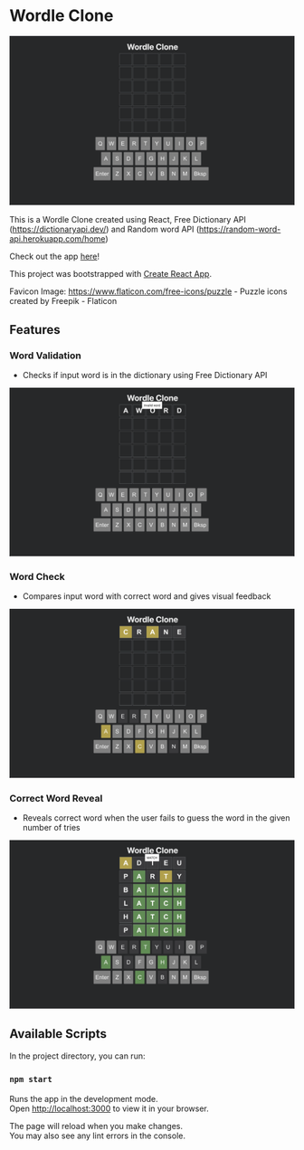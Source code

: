 # Wordle Clone

![Cover Image](/screenshots/cover_img.png?raw=true "Cover Image")

This is a Wordle Clone created using React, Free Dictionary API (https://dictionaryapi.dev/) and Random word API (https://random-word-api.herokuapp.com/home)

Check out the app [here](https://aroch17.github.io/wordle-clone/)!

This project was bootstrapped with [Create React App](https://github.com/facebook/create-react-app).

Favicon Image: https://www.flaticon.com/free-icons/puzzle - Puzzle icons created by Freepik - Flaticon

## Features

### Word Validation

- Checks if input word is in the dictionary using Free Dictionary API

![Word Validation](/screenshots/word_validation.png "Word Validation")

### Word Check
- Compares input word with correct word and gives visual feedback

![Word Check](/screenshots/word_check.png "Word Check")

### Correct Word Reveal
- Reveals correct word when the user fails to guess the word in the given number of tries

![Word Reveal](/screenshots/word_reveal.png "Word Reveal")

## Available Scripts

In the project directory, you can run:

### `npm start`

Runs the app in the development mode.\
Open [http://localhost:3000](http://localhost:3000) to view it in your browser.

The page will reload when you make changes.\
You may also see any lint errors in the console.